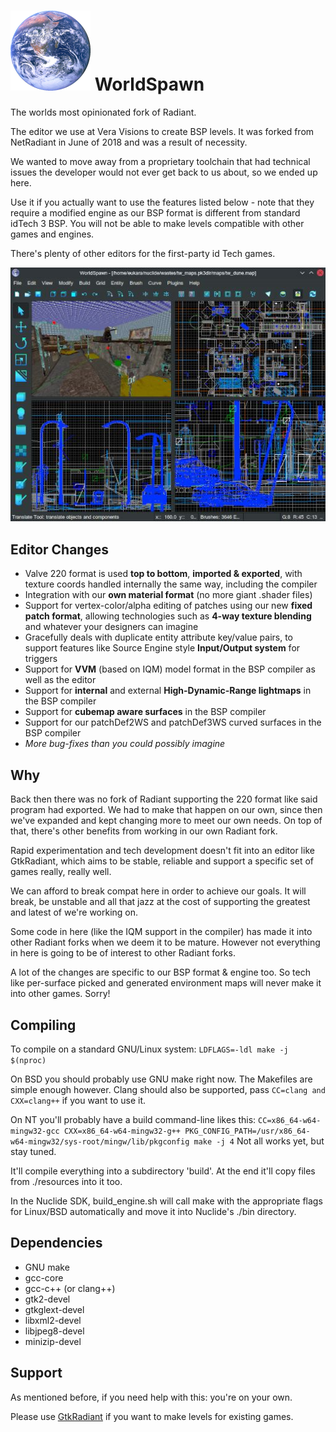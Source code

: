 # ![WorldSpawn Logo](icon.png) WorldSpawn
The worlds most opinionated fork of Radiant.

The editor we use at Vera Visions to create BSP levels.
It was forked from NetRadiant in June of 2018 and was a result of necessity.

We wanted to move away from a proprietary toolchain that had technical issues the developer would not ever get back to us about, so we ended up here.

Use it if you actually want to use the features listed below - note that they require a modified engine as our BSP format is different from standard idTech 3 BSP.
You will not be able to make levels compatible with other games and engines.

There's plenty of other editors for the first-party id Tech games.

![Screenshot](docs/screen.jpg)

## Editor Changes
- Valve 220 format is used **top to bottom**, **imported & exported**, with texture coords handled internally the same way, including the compiler
- Integration with our **own material format** (no more giant .shader files)
- Support for vertex-color/alpha editing of patches using our new **fixed patch format**, allowing technologies such as **4-way texture blending** and whatever your designers can imagine
- Gracefully deals with duplicate entity attribute key/value pairs, to support features like Source Engine style **Input/Output system** for triggers
- Support for **VVM** (based on IQM) model format in the BSP compiler as well as the editor
- Support for **internal** and external **High-Dynamic-Range lightmaps** in the BSP compiler
- Support for **cubemap aware surfaces** in the BSP compiler
- Support for our patchDef2WS and patchDef3WS curved surfaces in the BSP compiler
- *More bug-fixes than you could possibly imagine*

## Why
Back then there was no fork of Radiant supporting the 220 format like said program had exported.
We had to make that happen on our own, since then we've expanded and kept changing more to meet our own needs.
On top of that, there's other benefits from working in our own Radiant fork.

Rapid experimentation and tech development doesn't fit into an editor like GtkRadiant,
which aims to be stable, reliable and support a specific set of games really, really well.

We can afford to break compat here in order to achieve our goals. It will break, be unstable
and all that jazz at the cost of supporting the greatest and latest of we're working on.

Some code in here (like the IQM support in the compiler) has made it into other Radiant forks
when we deem it to be mature. However not everything in here is going to be of interest
to other Radiant forks.

A lot of the changes are specific to our BSP format & engine too.
So tech like per-surface picked and generated environment maps will never make it into other games.
Sorry!

## Compiling
To compile on a standard GNU/Linux system:
`LDFLAGS=-ldl make -j $(nproc)`

On BSD you should probably use GNU make right now. The Makefiles are simple enough however.
Clang should also be supported, pass `CC=clang and CXX=clang++` if you want to use it.

On NT you'll probably have a build command-line likes this:
`CC=x86_64-w64-mingw32-gcc CXX=x86_64-w64-mingw32-g++ PKG_CONFIG_PATH=/usr/x86_64-w64-mingw32/sys-root/mingw/lib/pkgconfig make -j 4`
Not all works yet, but stay tuned.

It'll compile everything into a subdirectory 'build'. At the end it'll copy files from ./resources into it too.

In the Nuclide SDK, build_engine.sh will call make with the appropriate flags for Linux/BSD automatically and
move it into Nuclide's ./bin directory.

## Dependencies
* GNU make
* gcc-core
* gcc-c++ (or clang++)
* gtk2-devel
* gtkglext-devel
* libxml2-devel
* libjpeg8-devel
* minizip-devel

## Support
As mentioned before, if you need help with this: you're on your own.

Please use [GtkRadiant](https://github.com/TTimo/GtkRadiant) if you want to make levels for existing games.
